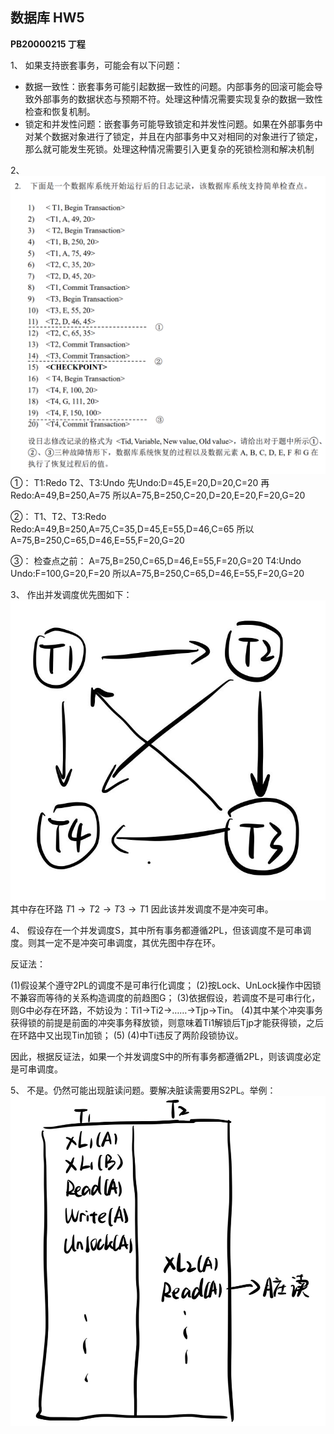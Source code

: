 ## 数据库 HW5

**PB20000215 丁程**

1、
如果支持嵌套事务，可能会有以下问题：
* 数据一致性：嵌套事务可能引起数据一致性的问题。内部事务的回滚可能会导致外部事务的数据状态与预期不符。处理这种情况需要实现复杂的数据一致性检查和恢复机制。
* 锁定和并发性问题：嵌套事务可能导致锁定和并发性问题。如果在外部事务中对某个数据对象进行了锁定，并且在内部事务中又对相同的对象进行了锁定，那么就可能发生死锁。处理这种情况需要引入更复杂的死锁检测和解决机制

2、
![](src/5_3.png)
①：
T1:Redo
T2、T3:Undo
先Undo:D=45,E=20,D=20,C=20
再Redo:A=49,B=250,A=75
所以A=75,B=250,C=20,D=20,E=20,F=20,G=20

②：
T1、T2、T3:Redo
Redo:A=49,B=250,A=75,C=35,D=45,E=55,D=46,C=65
所以A=75,B=250,C=65,D=46,E=55,F=20,G=20

③：
检查点之前：
A=75,B=250,C=65,D=46,E=55,F=20,G=20
T4:Undo
Undo:F=100,G=20,F=20
所以A=75,B=250,C=65,D=46,E=55,F=20,G=20

3、
作出并发调度优先图如下：
![](src/5_1.png)
其中存在环路 $T1 \rightarrow T2 \rightarrow T3 \rightarrow T1$
因此该并发调度不是冲突可串。

4、
假设存在一个并发调度S，其中所有事务都遵循2PL，但该调度不是可串调度。则其一定不是冲突可串调度，其优先图中存在环。

反证法：

(1)假设某个遵守2PL的调度不是可串行化调度；
(2)按Lock、UnLock操作中因锁不兼容而等待的关系构造调度的前趋图G；
(3)依据假设，若调度不是可串行化，则G中必存在环路，不妨设为：Ti1→Ti2→……→Tjp→Tin。
(4)其中某个冲突事务获得锁的前提是前面的冲突事务释放锁，则意味着Ti1解锁后Tjp才能获得锁，之后在环路中又出现Tin加锁；
(5) (4)中Ti违反了两阶段锁协议。

因此，根据反证法，如果一个并发调度S中的所有事务都遵循2PL，则该调度必定是可串调度。

5、
不是。仍然可能出现脏读问题。要解决脏读需要用S2PL。举例：
![](src/5_2.png)